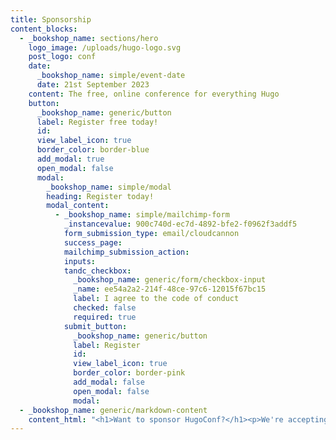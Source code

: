 ```yaml
---
title: Sponsorship
content_blocks:
  - _bookshop_name: sections/hero
    logo_image: /uploads/hugo-logo.svg
    post_logo: conf
    date:
      _bookshop_name: simple/event-date
      date: 21st September 2023
    content: The free, online conference for everything Hugo
    button:
      _bookshop_name: generic/button
      label: Register free today!
      id:
      view_label_icon: true
      border_color: border-blue
      add_modal: true
      open_modal: false
      modal:
        _bookshop_name: simple/modal
        heading: Register today!
        modal_content:
          - _bookshop_name: simple/mailchimp-form
            _instancevalue: 900c740d-ec7d-4892-bfe2-f0962f3addf5
            form_submission_type: email/cloudcannon
            success_page:
            mailchimp_submission_action:
            inputs:
            tandc_checkbox:
              _bookshop_name: generic/form/checkbox-input
              _name: ee54a2a2-214f-48ce-97c6-12015f67bc15
              label: I agree to the code of conduct
              checked: false
              required: true
            submit_button:
              _bookshop_name: generic/button
              label: Register
              id:
              view_label_icon: true
              border_color: border-pink
              add_modal: false
              open_modal: false
              modal:
  - _bookshop_name: generic/markdown-content
    content_html: "<h1>Want to sponsor HugoConf?</h1><p>We're accepting sponsors for HugoConf 2023. If you're interested in sponsorship opportunities, <strong><a href=\"mailto:hello@hugoconf.io?subject=HugoConf%20Sponsorship\">get in touch!</a></strong><br />​​​​​</p><h3>Sponsorship Package:</h3><ul><li>Company link &amp; logo placement on the hugoconf.io website</li><li>Acknowledgement from our host at the beginning of the conference</li><li>Company logo placement within the HugoConf email newsletter</li><li>HugoConf social channel acknowledgments<br />\_</li></ul><h3>Where does sponsorship money go?</h3><p>In the spirit of open-source software — and in the interests of full disclosure — it's important to note that no one is profiting from HugoConf.&nbsp;</p><p>Money raised from sponsors will be used to:</p><ul><li>Advertise and promote the conference with targeted ads;</li><li>Buy and ship promotional items (swag) to speakers and a random number of attendees.</li></ul><p>Any sponsorship money remaining after these activities are complete will be donated to <a target=\"_blank\" rel=\"noopener\" href=\"https://girlswhocode.com/\">Girls Who Code</a>, a registered charity active in the U.S., Canada, U.K., and India.&nbsp;&nbsp;</p><p>After the conference is finished, a full financial report will be published on this page.</p>"
---
```

